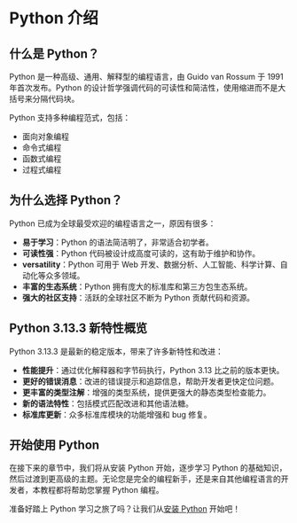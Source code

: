 # Python 介绍

## 什么是 Python？

Python 是一种高级、通用、解释型的编程语言，由 Guido van Rossum 于 1991 年首次发布。Python 的设计哲学强调代码的可读性和简洁性，使用缩进而不是大括号来分隔代码块。

Python 支持多种编程范式，包括：
- 面向对象编程
- 命令式编程
- 函数式编程
- 过程式编程

## 为什么选择 Python？

Python 已成为全球最受欢迎的编程语言之一，原因有很多：

- **易于学习**：Python 的语法简洁明了，非常适合初学者。
- **可读性强**：Python 代码被设计成高度可读的，这有助于维护和协作。
- **versatility**：Python 可用于 Web 开发、数据分析、人工智能、科学计算、自动化等众多领域。
- **丰富的生态系统**：Python 拥有庞大的标准库和第三方包生态系统。
- **强大的社区支持**：活跃的全球社区不断为 Python 贡献代码和资源。

## Python 3.13.3 新特性概览

Python 3.13.3 是最新的稳定版本，带来了许多新特性和改进：

- **性能提升**：通过优化解释器和字节码执行，Python 3.13 比之前的版本更快。
- **更好的错误消息**：改进的错误提示和追踪信息，帮助开发者更快定位问题。
- **更丰富的类型注解**：增强的类型系统，提供更强大的静态类型检查能力。
- **新的语法特性**：包括模式匹配改进和其他语法糖。
- **标准库更新**：众多标准库模块的功能增强和 bug 修复。

## 开始使用 Python

在接下来的章节中，我们将从安装 Python 开始，逐步学习 Python 的基础知识，然后过渡到更高级的主题。无论您是完全的编程新手，还是来自其他编程语言的开发者，本教程都将帮助您掌握 Python 编程。

准备好踏上 Python 学习之旅了吗？让我们从[安装 Python](/basic/installation) 开始吧！ 